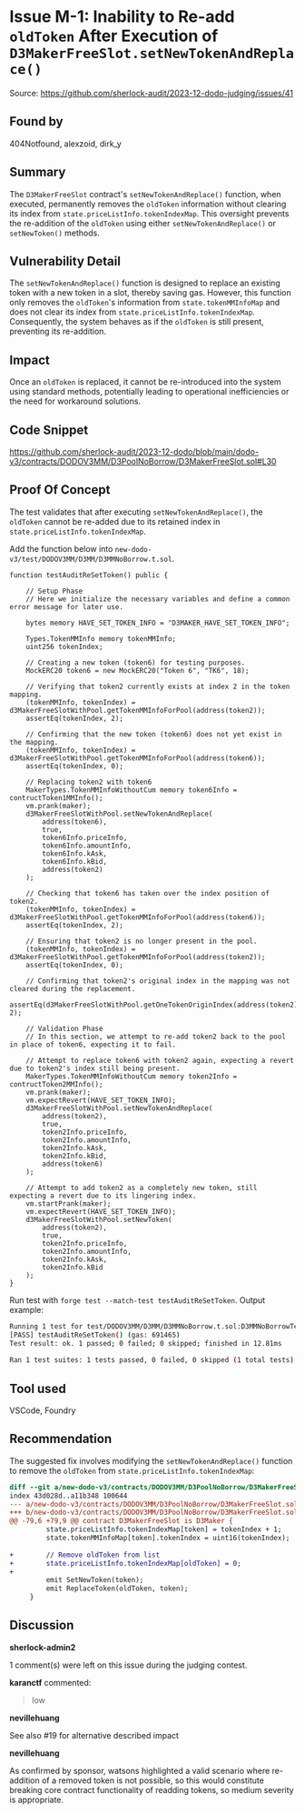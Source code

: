 # Issue M-1: Inability to Re-add `oldToken` After Execution of `D3MakerFreeSlot.setNewTokenAndReplace()` 

Source: https://github.com/sherlock-audit/2023-12-dodo-judging/issues/41 

## Found by 
404Notfound, alexzoid, dirk\_y
## Summary
The `D3MakerFreeSlot` contract's `setNewTokenAndReplace()` function, when executed, permanently removes the `oldToken` information without clearing its index from `state.priceListInfo.tokenIndexMap`. This oversight prevents the re-addition of the `oldToken` using either `setNewTokenAndReplace()` or `setNewToken()` methods.
 
## Vulnerability Detail
The `setNewTokenAndReplace()` function is designed to replace an existing token with a new token in a slot, thereby saving gas. However, this function only removes the `oldToken`'s information from `state.tokenMMInfoMap` and does not clear its index from `state.priceListInfo.tokenIndexMap`. Consequently, the system behaves as if the `oldToken` is still present, preventing its re-addition.

## Impact
Once an `oldToken` is replaced, it cannot be re-introduced into the system using standard methods, potentially leading to operational inefficiencies or the need for workaround solutions.

## Code Snippet
https://github.com/sherlock-audit/2023-12-dodo/blob/main/dodo-v3/contracts/DODOV3MM/D3PoolNoBorrow/D3MakerFreeSlot.sol#L30

## Proof Of Concept
The test validates that after executing `setNewTokenAndReplace()`, the `oldToken` cannot be re-added due to its retained index in `state.priceListInfo.tokenIndexMap`. 

Add the function below into `new-dodo-v3/test/DODOV3MM/D3MM/D3MMNoBorrow.t.sol`.
```solidity
function testAuditReSetToken() public {

    // Setup Phase
    // Here we initialize the necessary variables and define a common error message for later use.

    bytes memory HAVE_SET_TOKEN_INFO = "D3MAKER_HAVE_SET_TOKEN_INFO";

    Types.TokenMMInfo memory tokenMMInfo;
    uint256 tokenIndex;

    // Creating a new token (token6) for testing purposes.
    MockERC20 token6 = new MockERC20("Token 6", "TK6", 18);

    // Verifying that token2 currently exists at index 2 in the token mapping.
    (tokenMMInfo, tokenIndex) = d3MakerFreeSlotWithPool.getTokenMMInfoForPool(address(token2));
    assertEq(tokenIndex, 2);

    // Confirming that the new token (token6) does not yet exist in the mapping.
    (tokenMMInfo, tokenIndex) = d3MakerFreeSlotWithPool.getTokenMMInfoForPool(address(token6));
    assertEq(tokenIndex, 0);

    // Replacing token2 with token6
    MakerTypes.TokenMMInfoWithoutCum memory token6Info = contructToken1MMInfo();
    vm.prank(maker);
    d3MakerFreeSlotWithPool.setNewTokenAndReplace(
        address(token6),
        true,
        token6Info.priceInfo,
        token6Info.amountInfo,
        token6Info.kAsk,
        token6Info.kBid,
        address(token2)
    );

    // Checking that token6 has taken over the index position of token2.
    (tokenMMInfo, tokenIndex) = d3MakerFreeSlotWithPool.getTokenMMInfoForPool(address(token6));
    assertEq(tokenIndex, 2);

    // Ensuring that token2 is no longer present in the pool.
    (tokenMMInfo, tokenIndex) = d3MakerFreeSlotWithPool.getTokenMMInfoForPool(address(token2));
    assertEq(tokenIndex, 0);

    // Confirming that token2's original index in the mapping was not cleared during the replacement.
    assertEq(d3MakerFreeSlotWithPool.getOneTokenOriginIndex(address(token2)), 2);

    // Validation Phase
    // In this section, we attempt to re-add token2 back to the pool in place of token6, expecting it to fail.

    // Attempt to replace token6 with token2 again, expecting a revert due to token2's index still being present.
    MakerTypes.TokenMMInfoWithoutCum memory token2Info = contructToken2MMInfo();
    vm.prank(maker);
    vm.expectRevert(HAVE_SET_TOKEN_INFO);
    d3MakerFreeSlotWithPool.setNewTokenAndReplace(
        address(token2),
        true,
        token2Info.priceInfo,
        token2Info.amountInfo,
        token2Info.kAsk,
        token2Info.kBid,
        address(token6)
    );

    // Attempt to add token2 as a completely new token, still expecting a revert due to its lingering index.
    vm.startPrank(maker);
    vm.expectRevert(HAVE_SET_TOKEN_INFO);
    d3MakerFreeSlotWithPool.setNewToken(
        address(token2), 
        true, 
        token2Info.priceInfo, 
        token2Info.amountInfo, 
        token2Info.kAsk, 
        token2Info.kBid
    );
}
```

Run test with `forge test --match-test testAuditReSetToken`. Output example:
```bash
Running 1 test for test/DODOV3MM/D3MM/D3MMNoBorrow.t.sol:D3MMNoBorrowTest
[PASS] testAuditReSetToken() (gas: 691465)
Test result: ok. 1 passed; 0 failed; 0 skipped; finished in 12.81ms
 
Ran 1 test suites: 1 tests passed, 0 failed, 0 skipped (1 total tests)
```

## Tool used
VSCode, Foundry

## Recommendation
The suggested fix involves modifying the `setNewTokenAndReplace()` function to remove the `oldToken` from `state.priceListInfo.tokenIndexMap`:
```diff
diff --git a/new-dodo-v3/contracts/DODOV3MM/D3PoolNoBorrow/D3MakerFreeSlot.sol b/new-dodo-v3/contracts/DODOV3MM/D3PoolNoBorrow/D3MakerFreeSlot.sol
index 43d028d..a11b348 100644
--- a/new-dodo-v3/contracts/DODOV3MM/D3PoolNoBorrow/D3MakerFreeSlot.sol
+++ b/new-dodo-v3/contracts/DODOV3MM/D3PoolNoBorrow/D3MakerFreeSlot.sol
@@ -79,6 +79,9 @@ contract D3MakerFreeSlot is D3Maker {
         state.priceListInfo.tokenIndexMap[token] = tokenIndex + 1;
         state.tokenMMInfoMap[token].tokenIndex = uint16(tokenIndex);
 
+        // Remove oldToken from list
+        state.priceListInfo.tokenIndexMap[oldToken] = 0;
+
         emit SetNewToken(token);
         emit ReplaceToken(oldToken, token);
     }
```



## Discussion

**sherlock-admin2**

1 comment(s) were left on this issue during the judging contest.

**karanctf** commented:
>  low 



**nevillehuang**

See also #19 for alternative described impact

**nevillehuang**

As confirmed by sponsor, watsons highlighted a valid scenario where re-addition of a removed token is not possible, so this would constitute breaking core contract functionality of readding tokens, so medium severity is appropriate.

